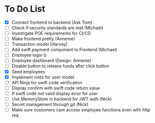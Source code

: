 # To Do List

- [x] Connect frontend to backend (Ask Tom)
- [ ] Check if security standards are met (Michael)
- [ ] Investigate POE requirements for CI/CD
- [ ] Make frontend pretty (Anneme)
- [ ] Transaction model (Harvey)
- [ ] Add swift payment component to Frontend (Michael)
- [ ] Employee login ()
- [ ] Employee dashboard (Design: Anneme)
- [ ] Disable button to release funds after click button
- [x] Seed employees
- [x] Implement roles for user model
- [ ] API Ninja for swift code verification
- [ ] Display confirm with swift code return value
- [ ] If swift code not valid display error for user
- [ ] Use MemoryStore in backend for JWT auth (Nick)
- [ ] Secret management through git (Nick)
- [ ] Make sure customers cant access employee functions even with http req